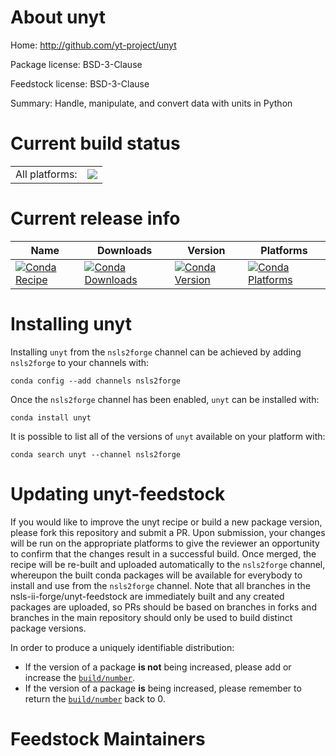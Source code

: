 About unyt
==========

Home: http://github.com/yt-project/unyt

Package license: BSD-3-Clause

Feedstock license: BSD-3-Clause

Summary: Handle, manipulate, and convert data with units in Python



Current build status
====================


<table><tr><td>All platforms:</td>
    <td>
      <a href="https://dev.azure.com/nsls2forge/nsls2forge/_build/latest?definitionId=251&branchName=master">
        <img src="https://dev.azure.com/nsls2forge/nsls2forge/_apis/build/status/unyt-feedstock?branchName=master">
      </a>
    </td>
  </tr>
</table>

Current release info
====================

| Name | Downloads | Version | Platforms |
| --- | --- | --- | --- |
| [![Conda Recipe](https://img.shields.io/badge/recipe-unyt-green.svg)](https://anaconda.org/nsls2forge/unyt) | [![Conda Downloads](https://img.shields.io/conda/dn/nsls2forge/unyt.svg)](https://anaconda.org/nsls2forge/unyt) | [![Conda Version](https://img.shields.io/conda/vn/nsls2forge/unyt.svg)](https://anaconda.org/nsls2forge/unyt) | [![Conda Platforms](https://img.shields.io/conda/pn/nsls2forge/unyt.svg)](https://anaconda.org/nsls2forge/unyt) |

Installing unyt
===============

Installing `unyt` from the `nsls2forge` channel can be achieved by adding `nsls2forge` to your channels with:

```
conda config --add channels nsls2forge
```

Once the `nsls2forge` channel has been enabled, `unyt` can be installed with:

```
conda install unyt
```

It is possible to list all of the versions of `unyt` available on your platform with:

```
conda search unyt --channel nsls2forge
```




Updating unyt-feedstock
=======================

If you would like to improve the unyt recipe or build a new
package version, please fork this repository and submit a PR. Upon submission,
your changes will be run on the appropriate platforms to give the reviewer an
opportunity to confirm that the changes result in a successful build. Once
merged, the recipe will be re-built and uploaded automatically to the
`nsls2forge` channel, whereupon the built conda packages will be available for
everybody to install and use from the `nsls2forge` channel.
Note that all branches in the nsls-ii-forge/unyt-feedstock are
immediately built and any created packages are uploaded, so PRs should be based
on branches in forks and branches in the main repository should only be used to
build distinct package versions.

In order to produce a uniquely identifiable distribution:
 * If the version of a package **is not** being increased, please add or increase
   the [``build/number``](https://conda.io/docs/user-guide/tasks/build-packages/define-metadata.html#build-number-and-string).
 * If the version of a package **is** being increased, please remember to return
   the [``build/number``](https://conda.io/docs/user-guide/tasks/build-packages/define-metadata.html#build-number-and-string)
   back to 0.

Feedstock Maintainers
=====================


